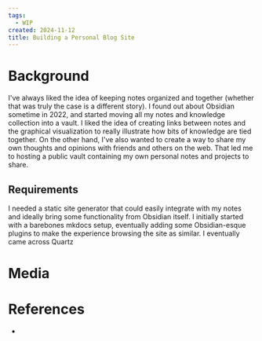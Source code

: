 ```yaml
---
tags:
  - WIP
created: 2024-11-12
title: Building a Personal Blog Site
---
```


# Background

I've always liked the idea of keeping notes organized and together (whether that was truly the case is a different story). I found out about Obsidian sometime in 2022, and started moving all my notes and knowledge collection into a vault. I liked the idea of creating links between notes  and the graphical visualization to really illustrate how bits of knowledge are tied together. On the other hand, I've also wanted to create a way to share my own thoughts and opinions with friends and others on the web. That led me to hosting a public vault containing my own personal notes and projects to share.

## Requirements

I needed a static site generator that could easily integrate with my notes and ideally bring some functionality from Obsidian itself. I initially started with a barebones mkdocs setup, eventually adding some Obsidian-esque plugins to make the experience browsing the site as similar. I eventually came across Quartz

# Media

# References

- 
